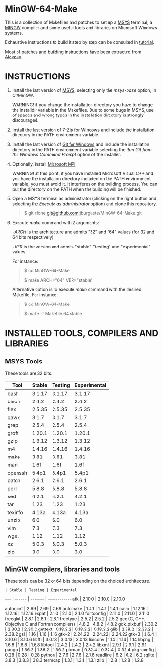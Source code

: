 MinGW-64-Make
=============

This is a collection of Makefiles and patches to set up a
[MSYS](http://sourceforge.net/projects/mingw) terminal, a
[MINGW](http://sourceforge.net/projects/mingw) compiler and some useful tools
and libraries on Microsoft Windows systems.

Exhaustive instructions to build it step by step can be consulted in
[tutorial](tutorial.pdf).

Most of patches and building instructions have been extracted from
[Alexpux](https://github.com/Alexpux).

INSTRUCTIONS
============

1.	Install the last version of
	[MSYS](http://sourceforge.net/projects/mingw/files/Installer), selecting
	only the *msys-base* option, in C:\MinGW.

	WARNING! if you change the installation directory you have to change the
	installdir variable in the Makefiles. Due to some bugs in MSYS, use of
	spaces and wrong types in the installation directory is strongly
	discouraged.

2.	Install the last version of
	[7-Zip for Windows](http://www.7-zip.org/downloag.html) and include the
	installation directory in the PATH environment variable.

3.	Install the last version of
	[Git for Windows](http://git-scm.com/download/win) and include the
	installation directory in the PATH environment variable selecting the *Run
	Git from the Windows Command Prompt* option of the installer.

4.	Optionally, install
	[Microsoft MPI](http://www.microsoft.com/en-sg/details.aspx?id=39961)

	WARNING! at this point, if you have installed Microsoft Visual C++ and you
	have the installation directory included on the PATH environment variable,
	you must avoid it. It interferes on the building process. You can put the
	directory on the PATH when the building will be finished.

5.	Open a MSYS terminal as administrator (clicking on the right button and
	selecting the *Execute as administrator* option) and clone this repository.

	> $ git clone git@github.com:jburguete/MinGW-64-Make.git
	> 

6.	Execute *make* command with 2 arguments:

	-*ARCH* is the architecture and admits "32" and "64" values (for 32 and 64
	bits respectively).

	-*VER* is the version and admits "stable", "testing" and "experimental"
	values.

	For instance:

	> $ cd MinGW-64-Make
	> 
	> $ make ARCH="64" VER="stable"

	Alternative option is to execute *make* command with the desired Makefile.
	For instance:

	> $ cd MinGW-64-Make
	> 
	> $ make -f Makefile.64.stable

INSTALLED TOOLS, COMPILERS AND LIBRARIES
========================================

MSYS Tools
----------

These tools are 32 bits.

Tool | Stable | Testing | Experimental
------- | ------ | ------ | ------
bash    | 3.1.17 | 3.1.17 | 3.1.17
bison   | 2.4.2  | 2.4.2  | 2.4.2
flex    | 2.5.35 | 2.5.35 | 2.5.35
gawk    | 3.1.7  | 3.1.7  | 3.1.7
grep    | 2.5.4  | 2.5.4  | 2.5.4
groff   | 1.20.1 | 1.20.1 | 1.20.1
gzip    | 1.3.12 | 1.3.12 | 1.3.12
m4      | 1.4.16 | 1.4.16 | 1.4.16
make    | 3.81   | 3.81   | 3.81
man     | 1.6f   | 1.6f   | 1.6f
openssh | 5.4p1  | 5.4p1  | 5.4p1
patch   | 2.6.1  | 2.6.1  | 2.6.1
perl    | 5.8.8  | 5.8.8  | 5.8.8
sed     | 4.2.1  | 4.2.1  | 4.2.1
tar     | 1.23   | 1.23   | 1.23
texinfo | 4.13a  | 4.13a  | 4.13a
unzip   | 6.0    | 6.0    | 6.0
vim     | 7.3    | 7.3    | 7.3
wget    | 1.12   | 1.12   | 1.12
xz      | 5.0.3  | 5.0.3  | 5.0.3
zip     | 3.0    | 3.0    | 3.0

MinGW compilers, libraries and tools
------------------------------------

These tools can be 32 or 64 bits depending on the choiced architecture.

    | Stable | Testing | Experimental
--- | ------ | ------- | ------------
atk | 2.10.0 | 2.10.0 | 2.10.0


autoconf | 2.69 | 2.69 | 2.69
automake | 1.4.1 | 1.4.1 | 1.4.1
cairo | 1.12.16 | 1.12.16 | 1.12.16
expat | 2.1.0 | 2.1.0 | 2.1.0
fontconfig | 2.11.0 | 2.11.0 | 2.11.0
freeglut | 2.8.1 | 2.8.1 | 2.8.1
freetype | 2.5.2 | 2.5.2 | 2.5.2
gcc (C, C++, Objective C and Fortran compilers) | 4.8.2 | 4.8.2 | 4.8.2
gdk_pixbuf | 2.30.2 | 2.30.2 | 2.30.2
gettext | 0.18.3.2 | 0.18.3.2 | 0.18.3.2
glib | 2.38.2 | 2.38.2 | 2.38.2
gsl | 1.16 | 1.16 | 1.16
gtk+2 | 2.24.22 | 2.24.22 | 2.24.22
gtk+3 | 3.6.4 | 3.10.6 | 3.10.6
libffi | 3.0.13 | 3.0.13 | 3.0.13
libiconv | 1.14 | 1.14 | 1.14
libpng | 1.6.8 | 1.6.8 | 1.6.8
libtool | 2.4.2 | 2.4.2 | 2.4.2
libxml | 2.9.1 | 2.9.1 | 2.9.1
pango | 1.36.2 | 1.36.2 | 1.36.2
pixman | 0.32.4 | 0.32.4 | 0.32.4
pkg-config | 0.28 | 0.28 | 0.28
python | 2.7.6 | 2.7.6 | 2.7.6
readline | 6.2 | 6.2 | 6.2
sqlite | 3.8.3 | 3.8.3 | 3.8.3
termcap | 1.3.1 | 1.3.1 | 1.3.1
zlib | 1.2.8 | 1.2.8 | 1.2.8
